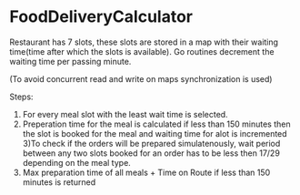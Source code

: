 # FoodDeliveryCalculator


Restaurant has 7 slots, these slots are stored in a map with their waiting time(time after which the slots is available). 
Go routines decrement the waiting time per passing minute.

(To avoid concurrent read and write on maps synchronization is used)

Steps:

1) For every meal slot with the least wait time is selected.
2) Preperation time for the meal is calculated 
    if less than 150 minutes 
      then the slot is booked for the meal and waiting time for alot is incremented
3)To check if the orders will be prepared simulatenously, wait period between any two slots booked for an order has to be less then 17/29 depending on the meal type.
3) Max preparation time of all meals + Time on Route if less than 150 minutes is returned
